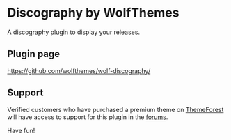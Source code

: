 # Discography by WolfThemes

A discography plugin to display your releases.

## Plugin page

https://github.com/wolfthemes/wolf-discography/

## Support

Verified customers who have purchased a premium theme on [ThemeForest](https://wlfthm.es/tf)
will have access to support for this plugin in the [forums](https://wlfthm.es/help).

Have fun!
